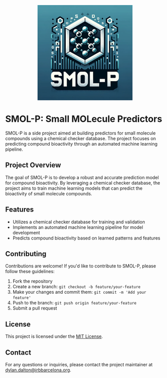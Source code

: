 <p align="center">
    <img src="smol_p.png" alt="SMOL-P Logo" title="Logo of SMOL-P" width="300" height="300"/>
<p>

# SMOL-P: Small MOLecule Predictors

SMOL-P is a side project aimed at building predictors for small molecule compounds using a chemical checker database. The project focuses on predicting compound bioactivity through an automated machine learning pipeline.

## Project Overview

The goal of SMOL-P is to develop a robust and accurate prediction model for compound bioactivity. By leveraging a chemical checker database, the project aims to train machine learning models that can predict the bioactivity of small molecule compounds.

## Features

- Utilizes a chemical checker database for training and validation
- Implements an automated machine learning pipeline for model development
- Predicts compound bioactivity based on learned patterns and features


## Contributing

Contributions are welcome! If you'd like to contribute to SMOL-P, please follow these guidelines:

1. Fork the repository
2. Create a new branch: `git checkout -b feature/your-feature`
3. Make your changes and commit them: `git commit -m 'Add your feature'`
4. Push to the branch: `git push origin feature/your-feature`
5. Submit a pull request

## License

This project is licensed under the [MIT License](LICENSE).

## Contact

For any questions or inquiries, please contact the project maintainer at dylan.dalton@irbbarcelona.org.